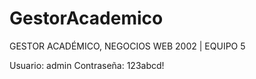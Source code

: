 # GestorAcademico
GESTOR ACADÉMICO, NEGOCIOS WEB 2002 | EQUIPO 5

Usuario: admin
Contraseña: 123abcd!
